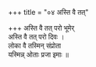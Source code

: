 +++
title = "०४ अस्ति वै तत्"

+++
अस्ति वै तत् परो भूमेर्  
अस्ति वै तत् परो दिवः ।  
लोका वै तस्मिन् संप्रोता  
यस्मिन्न् ओताः प्रजा इमाः ॥